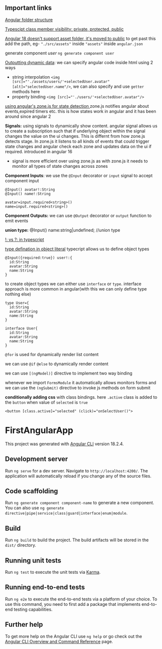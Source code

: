 ## Important links

[Angular folder structure](https://angular.dev/reference/configs/file-structure)

[Typescipt class member visibility: private, protected, public](https://www.typescriptlang.org/docs/handbook/2/classes.html#member-visibility)

[Angular 18 doesn't support asset folder, it's moved to public](https://www.reddit.com/r/angular/comments/1d4m4qg/images_not_loading_in_angular_18/)
to get past this add the path, eg- ``"./src/assets"`` inside ``"assets"`` inside ``angular.json``


generate component *user* `ng generate component user`

[Outputting dynamic data](https://www.udemy.com/course/the-complete-guide-to-angular-2/learn/lecture/43797676#overview): we can specify angular code inside html using 2 ways
* string interpolation `<img [src]="'./assets/users/'+selectedUser.avatar" [alt]="selectedUser.name"/>`, we can also specify and use `getter` methods here
* property binding `<img [src]="'./users/'+selectedUser.avatar"/>`



[using angular's zone.js for state detection ](https://www.udemy.com/course/the-complete-guide-to-angular-2/learn/lecture/43788534#overview) zone.js notifies angular about events,expired timers etc. this is how states work in angular and it has been around since angular 2


**Signals:** using signals to dynamically show content. angular signal allows us to create a subscription such that if underlying object within the signal changes the value on the ui changes. This is differnt from how zone.js detects stage. In zone.js it listens to all kinds of events that could trigger state changes and angular check each zone and updates data on the ui if required. introduced in angular 16

  *  signal is more efficient over using zone.js as with zone.js it needs to monitor all types of state changes across zones


**Component Inputs**: we use the `@Input` decorator or `input` signal to accept component input

    @Input() avatar!:String
    @Input() name!:String

    avatar=input.required<string>()
    name=input.required<string>()


**Component Outputs:** we can use `@Output` decorator or `output` function to emit events


**union type:** @Input() name:string|undefined; //union type



[!: vs ?: in typescript](https://stackoverflow.com/questions/63522675/what-is-the-difference-between-and-in-typescript-object-definitions)

[type defination in object literal](https://stackoverflow.com/questions/12787781/type-definition-in-object-literal-in-typescript) typecript allows us to define object types

    @Input({required:true}) user!:{
      id:String
      avatar:String
      name:String
    }

to create object types we can either use `interface` or `type`. interface approach is more common in angular(with this we can only define type nothing else)

    type User={
      id:String
      avatar:String
      name:String
    }

    interface User{
      id:String
      avatar:String
      name:String
    }

`@for` is used for dynamically render list content

we can use `@if` `@else` to dynamically render content

we can use `[(ngModel)]` directive to implement two way binding 

whenever we import `FormsModule` it automatically allows monitors forms and we can use the `(ngSubmit)` directive to invoke js methods on form submit
<form (ngSubmit)="onSubmit()">

**conditionally adding css** with class bindings. here `.active` class is added to the `button` when value of `selected` is `true`
    
    <button [class.active]="selected" (click)="onSelectUser()">

# FirstAngularApp

This project was generated with [Angular CLI](https://github.com/angular/angular-cli) version 18.2.4.

## Development server

Run `ng serve` for a dev server. Navigate to `http://localhost:4200/`. The application will automatically reload if you change any of the source files.

## Code scaffolding

Run `ng generate component component-name` to generate a new component. You can also use `ng generate directive|pipe|service|class|guard|interface|enum|module`.

## Build

Run `ng build` to build the project. The build artifacts will be stored in the `dist/` directory.

## Running unit tests

Run `ng test` to execute the unit tests via [Karma](https://karma-runner.github.io).

## Running end-to-end tests

Run `ng e2e` to execute the end-to-end tests via a platform of your choice. To use this command, you need to first add a package that implements end-to-end testing capabilities.

## Further help

To get more help on the Angular CLI use `ng help` or go check out the [Angular CLI Overview and Command Reference](https://angular.dev/tools/cli) page.
